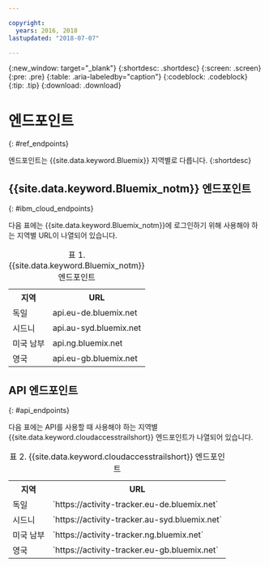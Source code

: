 ```yaml
---

copyright:
  years: 2016, 2018
lastupdated: "2018-07-07"

---
```


{:new_window: target="_blank"}
{:shortdesc: .shortdesc}
{:screen: .screen}
{:pre: .pre}
{:table: .aria-labeledby="caption"}
{:codeblock: .codeblock}
{:tip: .tip}
{:download: .download}



# 엔드포인트
{: #ref_endpoints}

엔드포인트는 {{site.data.keyword.Bluemix}} 지역별로 다릅니다.
{:shortdesc}

## {{site.data.keyword.Bluemix_notm}} 엔드포인트
{: #ibm_cloud_endpoints}

다음 표에는 {{site.data.keyword.Bluemix_notm}}에 로그인하기 위해 사용해야 하는 지역별 URL이 나열되어 있습니다. 
	
<table>
	<caption>표 1. {{site.data.keyword.Bluemix_notm}} 엔드포인트</caption>
	<tr>
	  <th>지역</th>
	  <th>URL</th>
	</tr>
	<tr>
	  <td>독일</td>
	  <td>api.eu-de.bluemix.net</td>
	</tr>
	<tr>
	  <td>시드니</td>
	  <td>api.au-syd.bluemix.net</td>
	</tr>
	<tr>
	  <td>미국 남부</td>
	  <td>api.ng.bluemix.net</td>
	</tr>
	<tr>
	  <td>영국</td>
	  <td>api.eu-gb.bluemix.net</td>
	</tr>
</table>


## API 엔드포인트
{: #api_endpoints}

다음 표에는 API를 사용할 때 사용해야 하는 지역별 {{site.data.keyword.cloudaccesstrailshort}} 엔드포인트가 나열되어 있습니다. 
	
<table>
	<caption>표 2. {{site.data.keyword.cloudaccesstrailshort}} 엔드포인트</caption>
	<tr>
	  <th>지역</th>
	  <th>URL</th>
	</tr>
	<tr>
	  <td>독일</td>
	  <td>`https://activity-tracker.eu-de.bluemix.net`</td>
	</tr>
	<tr>
	  <td>시드니</td>
	  <td>`https://activity-tracker.au-syd.bluemix.net`</td>
	</tr>
	<tr>
	  <td>미국 남부</td>
	  <td>`https://activity-tracker.ng.bluemix.net`</td>
	</tr>
	<tr>
	  <td>영국</td>
	  <td>`https://activity-tracker.eu-gb.bluemix.net`</td>
	</tr>
</table>


